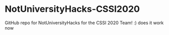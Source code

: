# NotUniversityHacks-CSSI2020
GitHub repo for NotUniversityHacks for the CSSI 2020 Team! :)
does it work now
